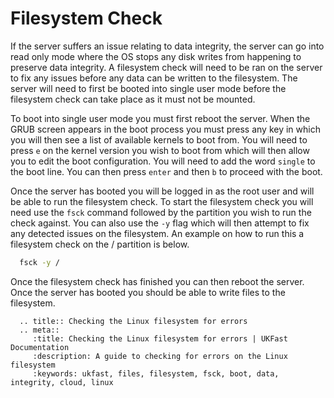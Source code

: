 # Filesystem Check

If the server suffers an issue relating to data integrity, the server can go into read only mode where the OS stops any disk writes from happening to preserve data integrity. A filesystem check will need to be ran on the server to fix any issues before any data can be written to the filesystem. The server will need to first be booted into single user mode before the filesystem check can take place as it must not be mounted.

To boot into single user mode you must first reboot the server. When the GRUB screen appears in the boot process you must press any key in which you will then see a list of available kernels to boot from. You will need to press `e` on the kernel version you wish to boot from which will then allow you to edit the boot configuration. You will need to add the word `single` to the boot line. You can then press `enter` and then `b` to proceed with the boot.

Once the server has booted you will be logged in as the root user and will be able to run the filesystem check. To start the filesystem check you will need use the `fsck` command followed by the partition you wish to run the check against. You can also use the `-y` flag which will then attempt to fix any detected issues on the filesystem. An example on how to run this a filesystem check on the / partition is below.

```bash
  fsck -y /
```

Once the filesystem check has finished you can then reboot the server. Once the server has booted you should be able to write files to the filesystem.

```eval_rst
  .. title:: Checking the Linux filesystem for errors
  .. meta::
     :title: Checking the Linux filesystem for errors | UKFast Documentation
     :description: A guide to checking for errors on the Linux filesystem
     :keywords: ukfast, files, filesystem, fsck, boot, data, integrity, cloud, linux
